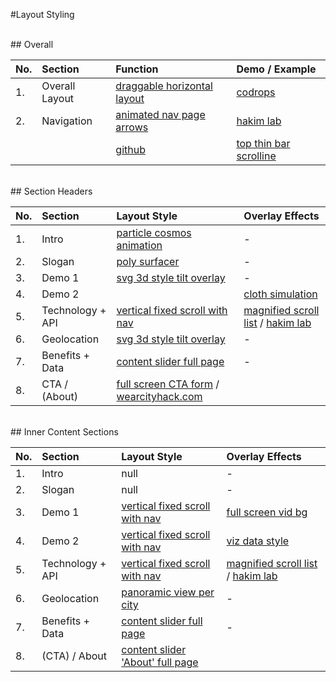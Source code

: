 #Layout Styling

<br>
## Overall

 No. 	|	Section     | Function	| Demo / Example	
:----------	|:---------- | :---------- | :---------- | 
1. |	Overall Layout	| [draggable horizontal layout](https://github.com/codrops/DraggableDualViewSlideshow)	| [codrops](http://tympanus.net/Development/DraggableDualViewSlideshow/)	
2. |	Navigation	|  [animated nav page arrows](https://github.com/hakimel/css/tree/master/flexing-pagination)	| [hakim lab](http://lab.hakim.se/flexing-pagination/)
	|	|[github](https://github.com/anthonyly/Scrolline.js)	| 	[top thin bar scrolline](https://github.com/anthonyly/Scrolline.js)




<br>
## Section Headers

 No. |	Section     	| Layout Style				| Overlay Effects 
:--- | :------------ | :------------------------- | :---------- | 
1.	 | Intro			| [particle cosmos animation](http://tympanus.net/Development/AnimatedHeaderBackgrounds/)	| -	
2.	| Slogan			| [poly surfacer](http://matthew.wagerfield.com/flat-surface-shader/) | -
3.	| Demo 1			| [svg 3d style tilt overlay](https://codyhouse.co/demo/parallax-hero-image/index.html )	| -
4.	| Demo 2			| 	| [cloth simulation](	https://github.com/ndrwhr/cloth-simulation)
5.	| Technology	+ API	| [vertical fixed scroll with nav](https://codyhouse.co/demo/vertical-fixed-navigation/index.html) | [magnified scroll list](https://github.com/hakimel/css/tree/master/monocle)	/ [hakim lab](http://lab.hakim.se/monocle/)
6.	| Geolocation 	| [svg 3d style tilt overlay](https://codyhouse.co/demo/parallax-hero-image/index.html ) | -
7.	| Benefits + Data	| [content slider full page](https://codyhouse.co/demo/full-screen-pushing-navigation/index.html) | -
8.	| CTA / (About)	| [full screen CTA form](http://tympanus.net/codrops/2014/07/30/fullscreen-form-interface/) / [wearcityhack.com](http://www.wearcityhack.com/register.html) 



<br>
## Inner Content Sections

 No. |	Section     	| Layout Style				| Overlay Effects 
:--- | :------------ | :------------------------- | :---------- | 
1.	 | Intro			| null	| -	
2.	| Slogan			| null	| -
3.	| Demo 1			| [vertical fixed scroll with nav](https://codyhouse.co/demo/vertical-fixed-navigation/index.html)	| [full screen vid bg](http://tympanus.net/Blueprints/BackgroundSlideshow/) 
4.	| Demo 2			| [vertical fixed scroll with nav](https://codyhouse.co/demo/vertical-fixed-navigation/index.html)	| [viz data style](http://charts.animateddata.co.uk/uktemperaturelines/)
5.	| Technology	+ API	| [vertical fixed scroll with nav](https://codyhouse.co/demo/vertical-fixed-navigation/index.html) | [magnified scroll list](https://github.com/hakimel/css/tree/master/monocle)	/ [hakim lab](http://lab.hakim.se/monocle/)
6.	| Geolocation 	| [panoramic view per city](https://github.com/connieleung/Reel) | -
7.	| Benefits + Data	| [content slider full page](https://codyhouse.co/demo/full-screen-pushing-navigation/index.html) | -
8.	| (CTA) / About		| [content slider 'About' full page](https://codyhouse.co/demo/full-screen-pushing-navigation/index.html)


	




